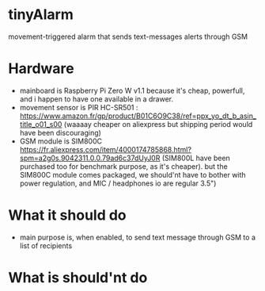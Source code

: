 # tinyAlarm
movement-triggered alarm that sends text-messages alerts through GSM

# Hardware
* mainboard is Raspberry Pi Zero W v1.1 because it's cheap, powerfull, and i happen to have one available in a drawer.
* movement sensor is PIR HC-SR501 : https://www.amazon.fr/gp/product/B01C6O9C38/ref=ppx_yo_dt_b_asin_title_o01_s00 (waaaay cheaper on aliexpress but shipping period would have been discouraging)
* GSM module is SIM800C https://fr.aliexpress.com/item/4000174785868.html?spm=a2g0s.9042311.0.0.79ad6c37dUyJ0R (SIM800L have been purchased too for benchmark purpose, as it's cheaper). but the SIM800C module comes packaged, we should'nt have to bother with power regulation, and MIC / headphones io are regular 3.5")

# What it should do
* main purpose is, when enabled, to send text message through GSM to a list of recipients
# What is should'nt do
